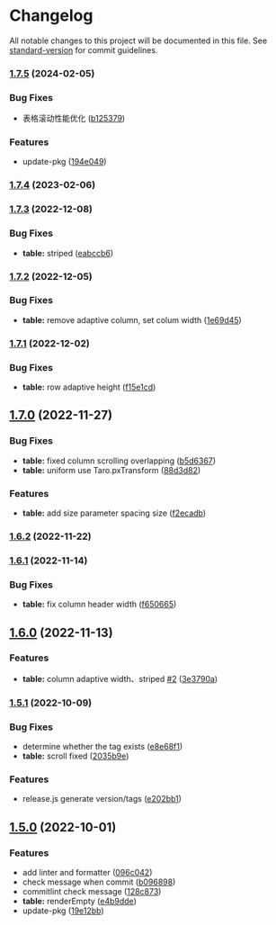 # Changelog

All notable changes to this project will be documented in this file. See [standard-version](https://github.com/conventional-changelog/standard-version) for commit guidelines.

### [1.7.5](https://github.com/qiuweikangdev/taro-react-table/compare/taro-react-table-v1.7.4...taro-react-table-v1.7.5) (2024-02-05)

### Bug Fixes

- 表格滚动性能优化 ([b125379](https://github.com/qiuweikangdev/taro-react-table/commit/b12537926f2bf34508eddc9e80d2fc4f8de1ea5a))

### Features

- update-pkg ([194e049](https://github.com/qiuweikangdev/taro-react-table/commit/194e049bed03f85f70b88a387332838cc17e92e8))

### [1.7.4](https://github.com/qiuweikangdev/taro-react-table/compare/taro-react-table-v1.7.3...taro-react-table-v1.7.4) (2023-02-06)

### [1.7.3](https://github.com/qiuweikangdev/taro-react-table/compare/taro-react-table-v1.7.2...taro-react-table-v1.7.3) (2022-12-08)

### Bug Fixes

- **table:** striped ([eabccb6](https://github.com/qiuweikangdev/taro-react-table/commit/eabccb60dabebbe4bbf8b233dfeeaf7d17c13a68))

### [1.7.2](https://github.com/qiuweikangdev/taro-react-table/compare/taro-react-table-v1.7.1...taro-react-table-v1.7.2) (2022-12-05)

### Bug Fixes

- **table:** remove adaptive column, set colum width ([1e69d45](https://github.com/qiuweikangdev/taro-react-table/commit/1e69d4598b9383ede670d4724aad0b2a4ebc605c))

### [1.7.1](https://github.com/qiuweikangdev/taro-react-table/compare/taro-react-table-v1.7.0...taro-react-table-v1.7.1) (2022-12-02)

### Bug Fixes

- **table:** row adaptive height ([f15e1cd](https://github.com/qiuweikangdev/taro-react-table/commit/f15e1cd8c92d554069164cfc4e47506c67c6218e))

## [1.7.0](https://github.com/qiuweikangdev/taro-react-table/compare/taro-react-table-v1.6.2...taro-react-table-v1.7.0) (2022-11-27)

### Bug Fixes

- **table:** fixed column scrolling overlapping ([b5d6367](https://github.com/qiuweikangdev/taro-react-table/commit/b5d6367ce943764a69e1f9fd98242d554f690506))
- **table:** uniform use Taro.pxTransform ([88d3d82](https://github.com/qiuweikangdev/taro-react-table/commit/88d3d823c14406c6d089e8aaa8cebc847feccaf1))

### Features

- **table:** add size parameter spacing size ([f2ecadb](https://github.com/qiuweikangdev/taro-react-table/commit/f2ecadb3cab376e7173811fdb6b42758767de8c6))

### [1.6.2](https://github.com/qiuweikangdev/taro-react-table/compare/taro-react-table-v1.6.1...taro-react-table-v1.6.2) (2022-11-22)

### [1.6.1](https://github.com/qiuweikangdev/taro-react-table/compare/taro-react-table-v1.6.0...taro-react-table-v1.6.1) (2022-11-14)

### Bug Fixes

- **table:** fix column header width ([f650665](https://github.com/qiuweikangdev/taro-react-table/commit/f650665963f25880d0cc5fc4c47f18a12e3d06df))

## [1.6.0](https://github.com/qiuweikangdev/taro-react-table/compare/taro-react-table-v1.5.1...taro-react-table-v1.6.0) (2022-11-13)

### Features

- **table:** column adaptive width、striped [#2](https://github.com/qiuweikangdev/taro-react-table/issues/2) ([3e3790a](https://github.com/qiuweikangdev/taro-react-table/commit/3e3790a6ad6cb83f546dcf1af71401c24463259d))

### [1.5.1](https://github.com/qiuweikangdev/taro-react-table/compare/taro-react-table-v1.5.0...taro-react-table-v1.5.1) (2022-10-09)

### Bug Fixes

- determine whether the tag exists ([e8e68f1](https://github.com/qiuweikangdev/taro-react-table/commit/e8e68f11641afce532bbdaafa5f1a1b7d2cdb420))
- **table:** scroll fixed ([2035b9e](https://github.com/qiuweikangdev/taro-react-table/commit/2035b9ef97030f81bfcdc562fcb9c8fad1264dbd))

### Features

- release.js generate version/tags ([e202bb1](https://github.com/qiuweikangdev/taro-react-table/commit/e202bb18daedb920e79f297a62b4c935df0e26c8))

## [1.5.0](https://github.com/qiuweikangdev/taro-react-table/compare/taro-react-table-v1.4.0...taro-react-table-v1.5.0) (2022-10-01)

### Features

- add linter and formatter ([096c042](https://github.com/qiuweikangdev/taro-react-table/commit/096c042b8a384e7544dacebdcfafd1799196b247))
- check message when commit ([b096898](https://github.com/qiuweikangdev/taro-react-table/commit/b096898c8b25c5ec4d5983fb574cf07ee12be626))
- commitlint check message ([128c873](https://github.com/qiuweikangdev/taro-react-table/commit/128c873b41a0b89f4b49f69d34a7835f441a7653))
- **table:** renderEmpty ([e4b9dde](https://github.com/qiuweikangdev/taro-react-table/commit/e4b9ddedda7075bb354b7dee1277855d7afe1665))
- update-pkg ([19e12bb](https://github.com/qiuweikangdev/taro-react-table/commit/19e12bb8c0b60b6b72cadaf0f3a54e6af39c294d))
